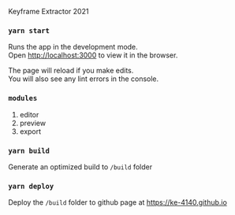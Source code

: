 Keyframe Extractor 2021 


### `yarn start`

Runs the app in the development mode.<br />
Open [http://localhost:3000](http://localhost:3000) to view it in the browser.

The page will reload if you make edits.<br />
You will also see any lint errors in the console.

### `modules`
1. editor
2. preview
3. export

### `yarn build`
Generate an optimized build to ```/build``` folder

### `yarn deploy`
Deploy the ```/build``` folder to github page at https://ke-4140.github.io
